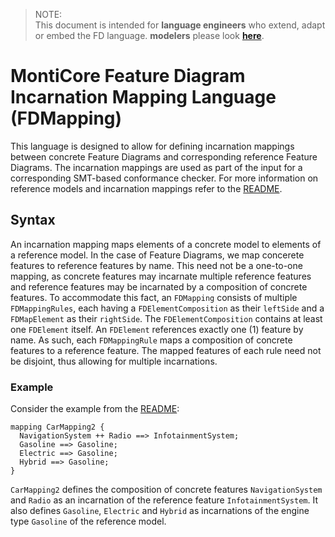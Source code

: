 <!-- (c) https://github.com/MontiCore/monticore -->

<!-- Alpha-version: This is intended to become a MontiCore stable explanation. -->

<!-- List with all references used within this markdown file: -->
[README]: ../../../../../../../README.md
[Grammar]: ./FDMapping.mc4

> NOTE: <br>
This document is intended for  **language engineers** who extend, adapt or embed the FD language.
**modelers** please look **[here][README]**.

# MontiCore Feature Diagram Incarnation Mapping Language (FDMapping)

This language is designed to allow for defining incarnation mappings between concrete Feature 
Diagrams and corresponding reference Feature Diagrams.
The incarnation mappings are used as part of the input for a corresponding SMT-based 
conformance checker. 
For more information on reference models and incarnation mappings refer to the [README].

## Syntax

An incarnation mapping maps elements of a concrete model to elements of a reference model.
In the case of Feature Diagrams, we map concerete features to reference features by name.
This need not be a one-to-one mapping, as concrete features may incarnate multiple
reference features and reference features may be incarnated by a composition of concrete features.
To accommodate this fact, an `FDMapping` consists of multiple `FDMappingRules`, 
each having a `FDElementComposition` as their `leftSide` and a `FDMapElement` as their `rightSide`.
The `FDElementComposition` contains at least one `FDElement` itself.
An `FDElement` references exactly one (1) feature by name.
As such, each `FDMappingRule` maps a composition of concrete features to a reference feature.
The mapped features of each rule need not be disjoint, thus allowing for multiple incarnations.


### Example

Consider the example from the [README]:

```
mapping CarMapping2 {
  NavigationSystem ++ Radio ==> InfotainmentSystem;
  Gasoline ==> Gasoline;
  Electric ==> Gasoline;
  Hybrid ==> Gasoline;
}
```

`CarMapping2` defines the composition of concrete features `NavigationSystem` and `Radio` 
as an incarnation of the reference feature `InfotainmentSystem`.
It also defines `Gasoline`, `Electric` and `Hybrid` as incarnations of the engine type
`Gasoline` of the reference model.


